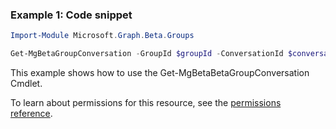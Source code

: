 ### Example 1: Code snippet

```powershellImport-Module Microsoft.Graph.Beta.Groups

Get-MgBetaGroupConversation -GroupId $groupId -ConversationId $conversationId
```
This example shows how to use the Get-MgBetaBetaGroupConversation Cmdlet.
To learn about permissions for this resource, see the [permissions reference](/graph/permissions-reference).

